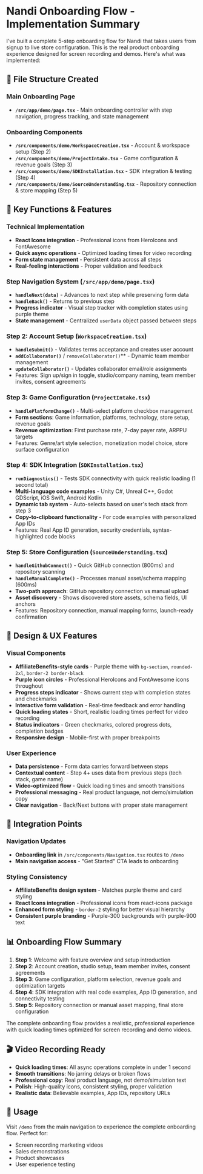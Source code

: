 # Nandi Onboarding Flow - Implementation Summary

I've built a complete 5-step onboarding flow for Nandi that takes users from signup to live store configuration. This is the real product onboarding experience designed for screen recording and demos. Here's what was implemented:

## 📁 File Structure Created

### Main Onboarding Page
- **`/src/app/demo/page.tsx`** - Main onboarding controller with step navigation, progress tracking, and state management

### Onboarding Components
- **`/src/components/demo/WorkspaceCreation.tsx`** - Account & workspace setup (Step 2)
- **`/src/components/demo/ProjectIntake.tsx`** - Game configuration & revenue goals (Step 3)  
- **`/src/components/demo/SDKInstallation.tsx`** - SDK integration & testing (Step 4)
- **`/src/components/demo/SourceUnderstanding.tsx`** - Repository connection & store mapping (Step 5)

## 🔧 Key Functions & Features

### Technical Implementation
- **React Icons integration** - Professional icons from HeroIcons and FontAwesome
- **Quick async operations** - Optimized loading times for video recording
- **Form state management** - Persistent data across all steps
- **Real-feeling interactions** - Proper validation and feedback

### Step Navigation System (`/src/app/demo/page.tsx`)
- **`handleNext(data)`** - Advances to next step while preserving form data
- **`handleBack()`** - Returns to previous step
- **Progress indicator** - Visual step tracker with completion states using purple theme
- **State management** - Centralized `userData` object passed between steps

### Step 2: Account Setup (`WorkspaceCreation.tsx`)
- **`handleSubmit()`** - Validates terms acceptance and creates user account
- **`addCollaborator()`** / `removeCollaborator()`** - Dynamic team member management
- **`updateCollaborator()`** - Updates collaborator email/role assignments
- Features: Sign up/sign in toggle, studio/company naming, team member invites, consent agreements

### Step 3: Game Configuration (`ProjectIntake.tsx`) 
- **`handlePlatformChange()`** - Multi-select platform checkbox management
- **Form sections**: Game information, platforms, technology, store setup, revenue goals
- **Revenue optimization**: First purchase rate, 7-day payer rate, ARPPU targets
- Features: Genre/art style selection, monetization model choice, store surface configuration

### Step 4: SDK Integration (`SDKInstallation.tsx`)
- **`runDiagnostics()`** - Tests SDK connectivity with quick realistic loading (1 second total)
- **Multi-language code examples** - Unity C#, Unreal C++, Godot GDScript, iOS Swift, Android Kotlin
- **Dynamic tab system** - Auto-selects based on user's tech stack from step 3
- **Copy-to-clipboard functionality** - For code examples with personalized App IDs
- Features: Real App ID generation, security credentials, syntax-highlighted code blocks

### Step 5: Store Configuration (`SourceUnderstanding.tsx`)
- **`handleGithubConnect()`** - Quick GitHub connection (800ms) and repository scanning
- **`handleManualComplete()`** - Processes manual asset/schema mapping (600ms)
- **Two-path approach**: GitHub repository connection vs manual upload
- **Asset discovery** - Shows discovered store assets, schema fields, UI anchors
- Features: Repository connection, manual mapping forms, launch-ready confirmation

## 🎨 Design & UX Features

### Visual Components
- **AffiliateBenefits-style cards** - Purple theme with `bg-section`, `rounded-2xl`, `border-2 border-black`
- **Purple icon circles** - Professional HeroIcons and FontAwesome icons throughout
- **Progress steps indicator** - Shows current step with completion states and checkmarks
- **Interactive form validation** - Real-time feedback and error handling
- **Quick loading states** - Short, realistic loading times perfect for video recording
- **Status indicators** - Green checkmarks, colored progress dots, completion badges
- **Responsive design** - Mobile-first with proper breakpoints

### User Experience
- **Data persistence** - Form data carries forward between steps
- **Contextual content** - Step 4+ uses data from previous steps (tech stack, game name)
- **Video-optimized flow** - Quick loading times and smooth transitions
- **Professional messaging** - Real product language, not demo/simulation copy
- **Clear navigation** - Back/Next buttons with proper state management

## 🔗 Integration Points

### Navigation Updates
- **Onboarding link** in `/src/components/Navigation.tsx` routes to `/demo`
- **Main navigation access** - "Get Started" CTA leads to onboarding

### Styling Consistency
- **AffiliateBenefits design system** - Matches purple theme and card styling
- **React Icons integration** - Professional icons from react-icons package
- **Enhanced form styling** - `border-2` styling for better visual hierarchy
- **Consistent purple branding** - Purple-300 backgrounds with purple-900 text

## 📊 Onboarding Flow Summary

1. **Step 1**: Welcome with feature overview and setup introduction
2. **Step 2**: Account creation, studio setup, team member invites, consent agreements  
3. **Step 3**: Game configuration, platform selection, revenue goals and optimization targets
4. **Step 4**: SDK integration with real code examples, App ID generation, and connectivity testing
5. **Step 5**: Repository connection or manual asset mapping, final store configuration

The complete onboarding flow provides a realistic, professional experience with quick loading times optimized for screen recording and demo videos.

## 🎬 Video Recording Ready

- **Quick loading times**: All async operations complete in under 1 second
- **Smooth transitions**: No jarring delays or broken flows
- **Professional copy**: Real product language, not demo/simulation text
- **Polish**: High-quality icons, consistent styling, proper validation
- **Realistic data**: Believable examples, App IDs, repository URLs

## 🚀 Usage

Visit `/demo` from the main navigation to experience the complete onboarding flow. Perfect for:
- Screen recording marketing videos
- Sales demonstrations
- Product showcases
- User experience testing